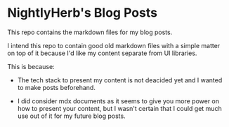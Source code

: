 # NightlyHerb's Blog Posts

This repo contains the markdown files for my blog posts.

I intend this repo to contain good old markdown files
with a simple matter on top of it
because I'd like my content separate from UI libraries.

This is because:

-   The tech stack to present my content is not deacided yet
    and I wanted to make posts beforehand.

-   I did consider mdx documents
    as it seems to give you more power on how to present your content,
    but I wasn't certain that I could get much use out of it
    for my future blog posts.
